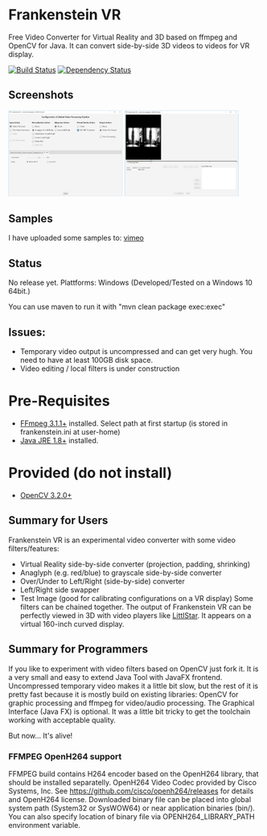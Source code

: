 # Frankenstein VR
Free Video Converter for Virtual Reality and 3D based on ffmpeg and OpenCV for Java.
It can convert side-by-side 3D videos to videos for VR display.

[![Build Status](https://travis-ci.org/olir/Frankenstein.png)](https://travis-ci.org/olir/Frankenstein/builds) [![Dependency Status](https://www.versioneye.com/user/projects/594a6802368b0800421af505/badge.svg?style=flat-square)](https://www.versioneye.com/user/projects/594a6802368b0800421af505)

## Screenshots
<img src="doc/config.png" width="45%"> <img src="doc/processing.png" width="45%">


## Samples
I have uploaded some samples to: [vimeo](https://vimeo.com/user68089135)

## Status
No release yet. Plattforms: Windows (Developed/Tested on a Windows 10 64bit.)

You can use maven to run it with "mvn clean package exec:exec"

## Issues:
- Temporary video output is uncompressed and can get very hugh. You need to have at least 100GB disk space. 
- Video editing / local filters is under construction

# Pre-Requisites
- [FFmpeg 3.1.1+](https://java.com) installed. Select path at first startup (is stored in frankenstein.ini at user-home)
- [Java JRE 1.8+](https://ffmpeg.org) installed.
# Provided (do not install)
- [OpenCV 3.2.0+](http://www.opencv.org/releases.html)


## Summary for Users
Frankenstein VR is an experimental video converter with some video filters/features:
- Virtual Reality side-by-side converter (projection, padding, shrinking)
- Anaglyph (e.g. red/blue) to grayscale side-by-side converter
- Over/Under to Left/Right (side-by-side) converter
- Left/Right side swapper
- Test Image (good for calibrating configurations on a VR display)
Some filters can be chained together.
The output of Frankenstein VR can be perfectly viewed in 3D with video players like [LittlStar](http://littlstar.info). It appears on a virtual 160-inch curved display.


## Summary for Programmers
If you like to experiment with video filters based on OpenCV just fork it.
It is a very small and easy to extend Java Tool with JavaFX frontend. 
Uncompressed temporary video makes it a little bit slow, but the rest of it is pretty fast because it is mostly build on existing libraries: OpenCV for graphic processing and ffmpeg for video/audio processing. The Graphical Interface (Java FX) is optional. It was a little bit tricky to get the toolchain working with acceptable quality. 


But now... It's alive!


### FFMPEG OpenH264 support ###
FFMPEG build contains H264 encoder based on the OpenH264 library, that should be installed separatelly.
  OpenH264 Video Codec provided by Cisco Systems, Inc.
  See https://github.com/cisco/openh264/releases for details and OpenH264 license.
  Downloaded binary file can be placed into global system path (System32 or SysWOW64) or near application binaries (bin/).
  You can also specify location of binary file via OPENH264_LIBRARY_PATH environment variable.
